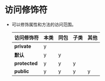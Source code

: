 # 访问修饰符

* 可以修饰属性和方法的访问范围。

  | **访问修饰符** | **本类** | **同包** | **子类** | **其他** |
  | -------------- | -------- | -------- | -------- | -------- |
  | **private**    | y        |          |          |          |
  | **默认**       | y        | y        |          |          |
  | **protected**  | y        | y        | y        |          |
  | **public**     | y        | y        | y        | y        |

